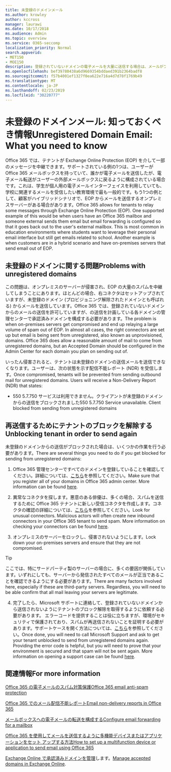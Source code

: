 ```yaml
---
title: 未登録のドメインメール
ms.author: krowley
author: kccross
manager: laurawi
ms.date: 10/17/2018
ms.audience: Admin
ms.topic: overview
ms.service: O365-seccomp
localization_priority: Normal
search.appverid:
- MET150
- MOE150
description: 登録されていないドメインの電子メールを大量に送信する場合は、メールがブロックされる危険を実行します。詳細については、この記事をお読みください。
ms.openlocfilehash: bef39780438a6d9669354bddaed391b2364badf8
ms.sourcegitcommit: f57b4001ef1327f0ea622e716a4d7d78f1769b49
ms.translationtype: MT
ms.contentlocale: ja-JP
ms.lasthandoff: 02/23/2019
ms.locfileid: "30220777"
---
```

# <a name="unregistered-domain-email-what-you-need-to-know"></a><span data-ttu-id="5f7e8-104">未登録のドメインメール: 知っておくべき情報</span><span class="sxs-lookup"><span data-stu-id="5f7e8-104">Unregistered Domain Email: What you need to know</span></span>

<span data-ttu-id="5f7e8-p102">Office 365 では、テナントが Exchange Online Protection (EOP) を介して一部のメッセージを中継できます。サポートされている例の1つは、ユーザーが Office 365 メールボックスを持っていて、誰かが電子メールを送信したが、電子メール転送がユーザーの外部メールボックスに戻るように構成されている場合です。これは、学生が個人用の電子メールインターフェイスを利用していても、学校に関連するメールを受信したい教育環境で最も一般的です。もう1つの例として、顧客がハイブリッドシナリオで、EOP からメールを送信するオンプレミスサーバーがある場合があります。</span><span class="sxs-lookup"><span data-stu-id="5f7e8-p102">Office 365 allows for tenants to relay some messages through Exchange Online Protection (EOP). One supported example of this would be when users have an Office 365 mailbox and someone external sends them email but email forwarding is configured so that it goes back out to the user's external mailbox. This is most common in education environments where students want to leverage their personal email interface but still get emails related to school. Another example is when customers are in a hybrid scenario and have on-premises servers that send email out of EOP.</span></span>

## <a name="problems-with-unregistered-domains"></a><span data-ttu-id="5f7e8-109">未登録のドメインに関する問題</span><span class="sxs-lookup"><span data-stu-id="5f7e8-109">Problems with unregistered domains</span></span>

<span data-ttu-id="5f7e8-p103">この問題は、オンプレミスのサーバーが侵害され、EOP の大量のスパムを中継してしまうことにあります。ほとんどの場合、右コネクタはセットアップされていますが、未登録のドメイン (プロビジョニング解除されたドメインとも呼ばれる) からメールを送信しています。Office 365 では、登録されていないドメインからのメールの送信を許可していますが、の送信を計画している各ドメインの管理センターで承認済みドメインを構成する必要があります。</span><span class="sxs-lookup"><span data-stu-id="5f7e8-p103">The problem is when on-premises servers get compromised and end up relaying a large volume of spam out of EOP. In almost all cases, the right connectors are set up but email is being sent from unregistered, also known as unprovisioned, domains. Office 365 does allow a reasonable amount of mail to come from unregistered domains, but an Accepted Domain should be configured in the Admin Center for each domain you plan on sending out of.</span></span>

<span data-ttu-id="5f7e8-p104">いったん侵害されると、テナントは未登録のドメインの送信メールを送信できなくなります。ユーザーは、次の状態を示す配信不能レポート (NDR) を受信します。</span><span class="sxs-lookup"><span data-stu-id="5f7e8-p104">Once compromised, tenants will be prevented from sending outbound mail for unregistered domains. Users will receive a Non-Delivery Report (NDR) that states:</span></span>

- <span data-ttu-id="5f7e8-p105">550 5.7.750 サービスは利用できません。クライアントが未登録のドメインからの送信をブロックされました</span><span class="sxs-lookup"><span data-stu-id="5f7e8-p105">550 5.7.750 Service unavailable. Client blocked from sending from unregistered domains</span></span>

## <a name="unblocking-tenant-in-order-to-send-again"></a><span data-ttu-id="5f7e8-117">再送信するためにテナントのブロックを解除する</span><span class="sxs-lookup"><span data-stu-id="5f7e8-117">Unblocking tenant in order to send again</span></span>

<span data-ttu-id="5f7e8-118">未登録のドメインからの送信がブロックされた場合は、いくつかの作業を行う必要があります。</span><span class="sxs-lookup"><span data-stu-id="5f7e8-118">There are several things you need to do if you get blocked for sending from unregistered domains:</span></span>

1. <span data-ttu-id="5f7e8-p106">Office 365 管理センターですべてのドメインを登録していることを確認してください。詳細については、[こちら](https://docs.microsoft.com/en-us/exchange/mail-flow-best-practices/manage-accepted-domains/manage-accepted-domains)を参照してください。</span><span class="sxs-lookup"><span data-stu-id="5f7e8-p106">Make sure that you register all of your domains in Office 365 admin center. More information can be found [here](https://docs.microsoft.com/en-us/exchange/mail-flow-best-practices/manage-accepted-domains/manage-accepted-domains).</span></span>

2. <span data-ttu-id="5f7e8-p107">異常なコネクタを探します。悪意のある俳優は、多くの場合、スパムを送信するために Office 365 テナントに新しい受信コネクタを作成します。コネクタの確認の詳細については、[こちら](https://docs.microsoft.com/en-us/powershell/module/exchange/mail-flow/get-inboundconnector?view=exchange-ps)を参照してください。</span><span class="sxs-lookup"><span data-stu-id="5f7e8-p107">Look for unusual connectors. Malicious actors will often create new inbound connectors in your Office 365 tenant to send spam. More information on checking your connectors can be found [here](https://docs.microsoft.com/en-us/powershell/module/exchange/mail-flow/get-inboundconnector?view=exchange-ps).</span></span> 

3. <span data-ttu-id="5f7e8-124">オンプレミスのサーバーをロックし、侵害されないようにします。</span><span class="sxs-lookup"><span data-stu-id="5f7e8-124">Lock down your on-premises servers and ensure that they are not compromised.</span></span>

> [!TIP]
> <span data-ttu-id="5f7e8-p108">ここでは、特にサードパーティ製のサーバーの場合に、多くの要因が関係しています。いずれにしても、サーバーから発信されたすべてのメールが正当であることを確認できるようにする必要があります。</span><span class="sxs-lookup"><span data-stu-id="5f7e8-p108">There are many factors involved here, especially if these are third-party servers. Regardless, you will need to be able confirm that  all mail leaving your servers are legitimate.</span></span>

4. <span data-ttu-id="5f7e8-p109">完了したら、Microsoft サポートに連絡して、登録されていないドメインから送信されないようにテナントのブロック解除を取得するように依頼する必要があります。 エラーコードを提供することは役に立ちますが、環境がセキュリティで保護されており、スパムが再送信されないことを証明する必要があります。サポートケースを開く方法については、[こちら](https://support.office.com/en-us/article/Contact-support-for-business-products-Admin-Help-32a17ca7-6fa0-4870-8a8d-e25ba4ccfd4b#ID0EAADAAA=online)を参照してください。</span><span class="sxs-lookup"><span data-stu-id="5f7e8-p109">Once done, you will need to call Microsoft Support and ask to get your tenant unblocked to send from unregistered domains again.  Providing the error code is helpful, but you will need to prove that your environment is secured and that spam will not be sent again. More information on opening a support case can be found [here](https://support.office.com/en-us/article/Contact-support-for-business-products-Admin-Help-32a17ca7-6fa0-4870-8a8d-e25ba4ccfd4b#ID0EAADAAA=online).</span></span>
  
## <a name="for-more-information"></a><span data-ttu-id="5f7e8-130">関連情報</span><span class="sxs-lookup"><span data-stu-id="5f7e8-130">For more information</span></span>

[<span data-ttu-id="5f7e8-131">Office 365 の電子メールのスパム対策保護</span><span class="sxs-lookup"><span data-stu-id="5f7e8-131">Office 365 email anti-spam protection</span></span>](anti-spam-protection.md)

[<span data-ttu-id="5f7e8-132">Office 365 でのメール配信不能レポート</span><span class="sxs-lookup"><span data-stu-id="5f7e8-132">Email non-delivery reports in Office 365</span></span>](https://support.office.com/article/email-non-delivery-reports-in-office-365-51daa6b9-2e35-49c4-a0c9-df85bf8533c3)

[<span data-ttu-id="5f7e8-133">メールボックスへの電子メールの転送を構成する</span><span class="sxs-lookup"><span data-stu-id="5f7e8-133">Configure email forwarding for a mailbox</span></span>](https://docs.microsoft.com/en-us/exchange/recipients-in-exchange-online/manage-user-mailboxes/configure-email-forwarding)

[<span data-ttu-id="5f7e8-134">Office 365 を使用してメールを送信するように多機能デバイスまたはアプリケーションをセット アップする方法</span><span class="sxs-lookup"><span data-stu-id="5f7e8-134">How to set up a multifunction device or application to send email using Office 365</span></span>](https://support.office.com/en-us/article/How-to-set-up-a-multifunction-device-or-application-to-send-email-using-Office-365-69f58e99-c550-4274-ad18-c805d654b4c4)

<span data-ttu-id="5f7e8-135">[Exchange Online で承認済みドメインを管理](https://docs.microsoft.com/en-us/exchange/mail-flow-best-practices/manage-accepted-domains/manage-accepted-domains)します。</span><span class="sxs-lookup"><span data-stu-id="5f7e8-135">[Manage accepted domains in Exchange Online](https://docs.microsoft.com/en-us/exchange/mail-flow-best-practices/manage-accepted-domains/manage-accepted-domains).</span></span>
